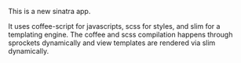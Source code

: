 This is a new sinatra app.

It uses coffee-script for javascripts, scss for styles, and slim for
a templating engine. The coffee and scss compilation happens through sprockets
dynamically and view templates are rendered via slim dynamically.

